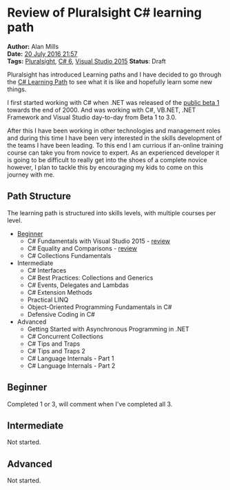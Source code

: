 Review of Pluralsight C# learning path
======================================
**Author:** Alan Mills  
**Date:** [20 July 2016 21:57](/blog/history/2016-07.md)  
**Tags:** [Pluralsight](/blog/categories/pluralsight.md), [C# 6](/categories/c-sharp-6.md), [Visual Studio 2015](/categories/visual-studio-2015.md)
**Status**: Draft

Pluralsight has introduced Learning paths and I have decided to go through the [C# Learning Path](https://app.pluralsight.com/paths/skills/csharp) to see what it is like and hopefully learn some new things.

I first started working with C# when .NET was released of the [public beta 1](http://news.microsoft.com/2000/11/13/microsoft-announces-availability-of-visual-studio-net-and-net-framework-beta-1-submits-c-to-ecma/#sm.0000hhm6mt17yen5y9r1lmh79zszb) towards the end of 2000.  And was working with C#, VB.NET, .NET Framework and Visual Studio day-to-day from Beta 1 to 3.0.  

After this I have been working in other technologies and management roles and during this time I have been very interested in the skills development of the teams I have been leading.  To this end I am currious if an-online training course can take you from novice to expert.  As an experienced developer it is going to be difficult to really get into the shoes of a complete novice however, I plan to tackle this by encouraging my kids to come on this journey with me.

Path Structure
--------------
The learning path is structured into skills levels, with multiple courses per level.

* [Beginner](Beginner)
  * C# Fundamentals with Visual Studio 2015 - [review](blog/2016/07/pluralsight-c-sharp-fundamentals-with-visual-studio-2015-2015-09-25.md)
  * C# Equality and Comparisons - [review](blog/2016/07/pluralsight-c-sharp-equality-and-comparisons-2014-09-10.md)
  * C# Collections Fundamentals
* Intermediate
  * C# Interfaces
  * C# Best Practices: Collections and Generics
  * C# Events, Delegates and Lambdas
  * C# Extension Methods
  * Practical LINQ
  * Object-Oriented Programming Fundamentals in C#
  * Defensive Coding in C#
* Advanced
  * Getting Started with Asynchronous Programming in .NET
  * C# Concurrent Collections
  * C# Tips and Traps
  * C# Tips and Traps 2
  * C# Language Internals - Part 1
  * C# Language Internals - Part 2

Beginner
--------
Completed 1 or 3, will comment when I've completed all 3.

Intermediate
------------
Not started.

Advanced
--------
Not started.
